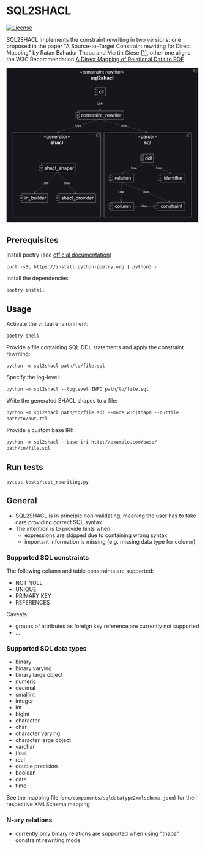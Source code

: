 # SQL2SHACL

[![License](https://img.shields.io/badge/License-Apache_2.0-blue.svg)](https://opensource.org/licenses/Apache-2.0)

SQL2SHACL implements the constraint rewriting in two versions:
one proposed in the paper "A Source-to-Target Constraint rewriting for Direct Mapping" by Ratan Bahadur Thapa and Martin Giese [[1]](#1), other one aligns the W3C Recommendation [A Direct Mapping of Relational Data to RDF](https://www.w3.org/TR/rdb-direct-mapping/)

![Architecture diagram](/assets/sql2shacl_arch_dark.svg "Architecture diagram")

## Prerequisites

Install poetry (see [official documentation](https://python-poetry.org/docs/#installing-with-the-official-installer))

```
curl -sSL https://install.python-poetry.org | python3 -
```

Install the dependencies

```
poetry install
```

## Usage

Activate the virtual environment:

```
poetry shell
```

Provide a file containing SQL DDL statements and apply the constraint rewriting:

```
python -m sql2shacl path/to/file.sql
```

Specify the log-level:

```
python -m sql2shacl --loglevel INFO path/to/file.sql
```

Write the generated SHACL shapes to a file:

```
python -m sql2shacl path/to/file.sql --mode w3c|thapa --outfile path/to/out.ttl
```

Provide a custom base IRI:

```
python -m sql2shacl --base-iri http://example.com/base/ path/to/file.sql 
```

## Run tests

```
pytest tests/test_rewriting.py
```

## General

- SQL2SHACL is in principle non-validating, meaning the user has to take care providing correct SQL syntax
- The intention is to provide hints when
    - expressions are skipped due to containing wrong syntax
    - important information is missing (e.g. missing data type for column)

### Supported SQL constraints

The following column and table constraints are supported:
- NOT NULL
- UNIQUE
- PRIMARY KEY
- REFERENCES

Caveats:
- groups of attributes as foreign key reference are currently not supported
- ...

### Supported SQL data types

- binary
- binary varying
- binary large object
- numeric
- decimal
- smallint
- integer
- int
- bigint
- character
- char
- character varying
- character large object
- varchar
- float
- real
- double precision
- boolean
- date
- time

See the mapping file (`src/components/sqldatatype2xmlschema.json`) for their respective XMLSchema mapping

### N-ary relations

- currently only binary relations are supported when using "thapa" constraint rewriting mode
